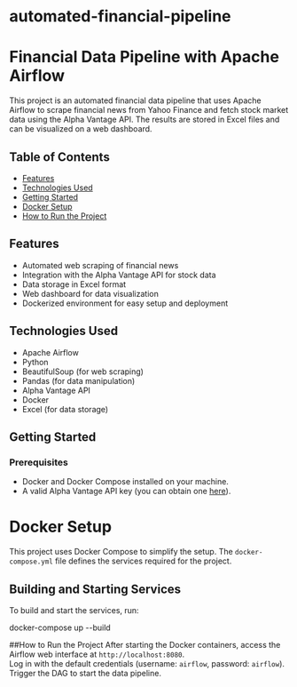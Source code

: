 # automated-financial-pipeline

# Financial Data Pipeline with Apache Airflow

This project is an automated financial data pipeline that uses Apache Airflow to scrape financial news from Yahoo Finance and fetch stock market data using the Alpha Vantage API. The results are stored in Excel files and can be visualized on a web dashboard.

## Table of Contents
- [Features](#features)
- [Technologies Used](#technologies-used)
- [Getting Started](#getting-started)
- [Docker Setup](#docker-setup)
- [How to Run the Project](#how-to-run-the-project)


## Features
- Automated web scraping of financial news
- Integration with the Alpha Vantage API for stock data
- Data storage in Excel format
- Web dashboard for data visualization
- Dockerized environment for easy setup and deployment

## Technologies Used
- Apache Airflow
- Python
- BeautifulSoup (for web scraping)
- Pandas (for data manipulation)
- Alpha Vantage API
- Docker
- Excel (for data storage)

## Getting Started
### Prerequisites
- Docker and Docker Compose installed on your machine.
- A valid Alpha Vantage API key (you can obtain one [here](https://www.alphavantage.co/support/#api-key)).

# Docker Setup
This project uses Docker Compose to simplify the setup. The `docker-compose.yml` file defines the services required for the project.

## Building and Starting Services
To build and start the services, run:

docker-compose up --build

##How to Run the Project
After starting the Docker containers, access the Airflow web interface at `http://localhost:8080`.  
Log in with the default credentials (username: `airflow`, password: `airflow`).  
Trigger the DAG to start the data pipeline.


